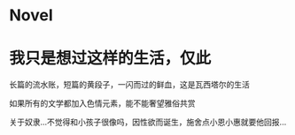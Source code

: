 # Novel


# 我只是想过这样的生活，仅此

长篇的流水账，短篇的黄段子，一闪而过的鲜血，这是瓦西塔尔的生活



如果所有的文学都加入色情元素，能不能奢望雅俗共赏



关于奴隶...不觉得和小孩子很像吗，因性欲而诞生，施舍点小恩小惠就要他回报...

